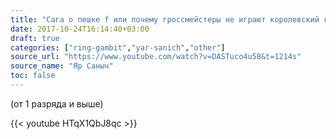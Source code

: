 ```yaml
---
title: "Сага о пешке f или почему гроссмейстеры не играют королевский гамбит"
date: 2017-10-24T16:14:40+03:00
draft: true
categories: ["ring-gambit","yar-sanich","other"]
source_url: "https://www.youtube.com/watch?v=DASTuco4u58&t=1214s"
source_name: "Яр Саныч"
toc: false
---
```

(от 1 разряда и выше)

<!--more-->
<div class="container">
  <div class="row">
    <div class="col-12">
      {{< youtube HTqX1QbJ8qc >}}
    </div>
  </div>
</div>
